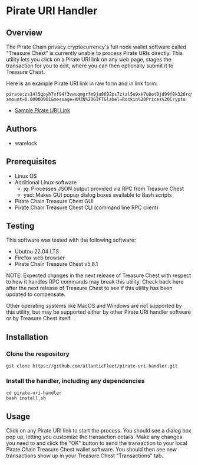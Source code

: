 # Pirate URI Handler

## Overview

The Pirate Chain privacy cryptocurrency's full node wallet software called "Treasure Chest" is currently unable to process Pirate URIs directly. This utility lets you click on a Pirate URI link on any web page, stages the transaction for you to edit, where you can then optionally submit it to Treasure Chest.

Here is an example Pirate URI link in raw form and in link form:

```
pirate:zs14l5qpyh7vf94f3vwuqmgrfm9ja8692ps7ztzl5e9xk7u8et0jd99f8k326rqt2htk42kz4y6q4p?amount=0.00000001&message=AMZN%20GIFT&label=Rockin%20Prices%20Crypto
```

- [Sample Pirate URI Link](pirate:zs14l5qpyh7vf94f3vwuqmgrfm9ja8692ps7ztzl5e9xk7u8et0jd99f8k326rqt2htk42kz4y6q4p?amount=0.00000001&message=AMZN%20GIFT&label=Rockin%20Prices%20Crypto")

## Authors

- warelock

## Prerequisites

- Linux OS
- Additional Linux software
  - jq: Processes JSON output provided via RPC from Treasure Chest
  - yad: Makes GUI popup dialog boxes available to Bash scripts
- Pirate Chain Treasure Chest GUI
- Pirate Chain Treasure Chest CLI (command line RPC client)

## Testing

This software was tested with the following software:

- Ubutnu 22.04 LTS
- Firefox web browser
- Pirate Chain Treasure Chest v5.8.1

NOTE: Expected changes in the next release of Treasure Chest with respect to how it handles RPC commands may break this utility. Check back here after the next release of Treasure Chest to see if this utility has been updated to compensate.

Other operating systems like MacOS and Windows are not supported by this utility, but may be supported either by other Pirate URI handler software or by Treasure Chest itself.

## Installation

### Clone the respository

```
git clone https://github.com/atlanticFleet/pirate-uri-handler.git
```

### Install the handler, including any dependencies

```
cd pirate-uri-handler
bash install.sh
```

## Usage

Click on any Pirate URI link to start the process. You should see a dialog box pop up, letting you customize the transaction details. Make any changes you need to and click the "OK" button to send the transaction to your local Pirate Chain Treasure Chest wallet software. You should then see new transactions show up in your Treasure Chest "Transactions" tab.

